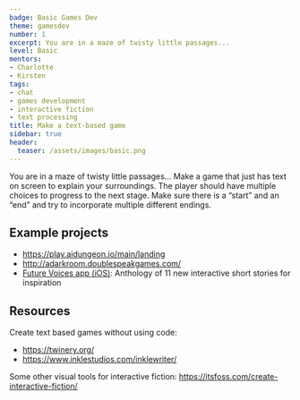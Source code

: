 ```yaml
---
badge: Basic Games Dev
theme: gamesdev
number: 1
excerpt: You are in a maze of twisty little passages...
level: Basic
mentors:
- Charlotte
- Kirsten
tags:
- chat
- games development
- interactive fiction
- text processing
title: Make a text-based game
sidebar: true
header:
  teaser: /assets/images/basic.png
---
```

You are in a maze of twisty little passages... Make a game that just has text on screen to explain your surroundings. The player should have multiple choices to progress to the next stage. Make sure there is a “start” and an “end” and try to incorporate multiple different endings.

## Example projects
* <a href="https://play.aidungeon.io/main/landing" rel="noopener">https://play.aidungeon.io/main/landing</a> 
* <a href="http://adarkroom.doublespeakgames.com/" rel="noopener">http://adarkroom.doublespeakgames.com/</a>
* <a href="https://apps.apple.com/gb/app/future-voices/id594781813">Future Voices app (iOS)</a>: Anthology of 11 new interactive short stories for inspiration
 

## Resources
Create text based games without using code: 
* <a href="https://twinery.org/" rel="noopener">https://twinery.org/</a> 
* <a href="https://www.inklestudios.com/inklewriter/" rel="noopener">https://www.inklestudios.com/inklewriter/</a> 

Some other visual tools for interactive fiction: <a href="https://itsfoss.com/create-interactive-fiction/" rel="noopener">https://itsfoss.com/create-interactive-fiction/</a>



